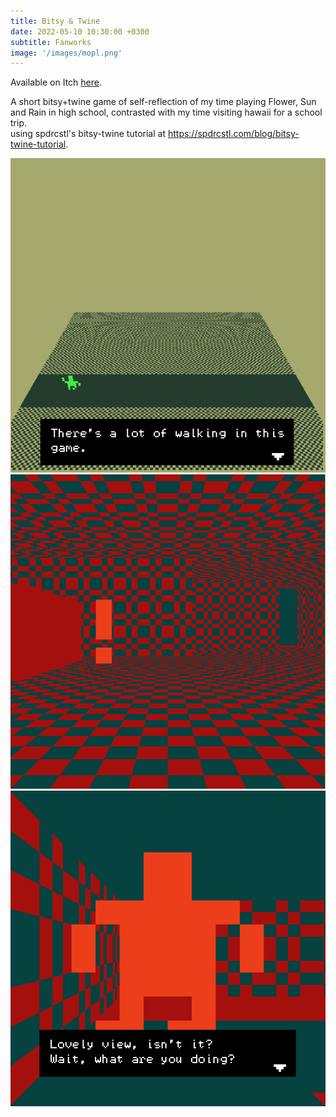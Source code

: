 ```yaml
---
title: Bitsy & Twine
date: 2022-05-10 10:30:00 +0300
subtitle: Fanworks
image: '/images/mopl.png'
---
```


Available on Itch <a href="https://sjester.itch.io/my-own-private-lospass">here</a>.

A short bitsy+twine game of self-reflection of my time playing Flower, Sun and Rain in high school, contrasted with my time visiting hawaii for a school trip.
<br> using spdrcstl's bitsy-twine tutorial at <a>https://spdrcstl.com/blog/bitsy-twine-tutorial</a>.

<div class="gallery-box">
  <div class="gallery">
    <img src="/images/mopl1.png" alt="Project">
  </div>
</div>

<div class="gallery-box">
  <div class="gallery">
    <img src="/images/mopl2.png" alt="Project">
  </div>
</div>

<div class="gallery-box">
  <div class="gallery">
    <img src="/images/mopl3.png" alt="Project">
  </div>
</div>